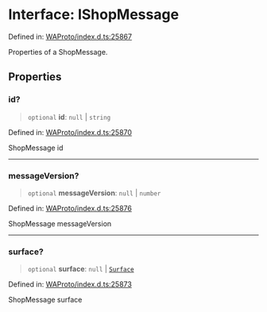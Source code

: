 # Interface: IShopMessage

Defined in: [WAProto/index.d.ts:25867](https://github.com/Fokusdotid/bail/blob/3bd64a6fd6e8fc52d3ec9ba842534bed26103555/WAProto/index.d.ts#L25867)

Properties of a ShopMessage.

## Properties

### id?

> `optional` **id**: `null` \| `string`

Defined in: [WAProto/index.d.ts:25870](https://github.com/Fokusdotid/bail/blob/3bd64a6fd6e8fc52d3ec9ba842534bed26103555/WAProto/index.d.ts#L25870)

ShopMessage id

***

### messageVersion?

> `optional` **messageVersion**: `null` \| `number`

Defined in: [WAProto/index.d.ts:25876](https://github.com/Fokusdotid/bail/blob/3bd64a6fd6e8fc52d3ec9ba842534bed26103555/WAProto/index.d.ts#L25876)

ShopMessage messageVersion

***

### surface?

> `optional` **surface**: `null` \| [`Surface`](../namespaces/ShopMessage/enumerations/Surface.md)

Defined in: [WAProto/index.d.ts:25873](https://github.com/Fokusdotid/bail/blob/3bd64a6fd6e8fc52d3ec9ba842534bed26103555/WAProto/index.d.ts#L25873)

ShopMessage surface
